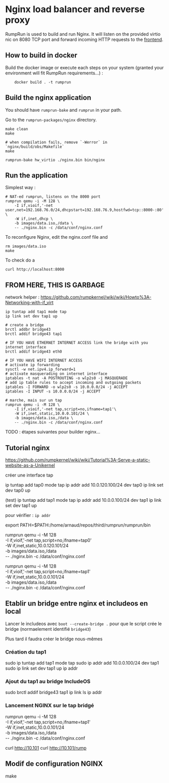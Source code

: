 # Nginx load balancer and reverse proxy

RumpRun is used to build and run Nginx. It will listen on the provided virtio nic on 8080 TCP port and forward incoming HTTP requests to the [frontend](../frontend-runtimejs).

## How to build in docker

Build the docker image or execute each steps on your system (granted your environment will fit RumpRun requirements...) :

        docker build . -t rumprun

## Build the nginx application

You should have `rumprun-bake` and `rumprun` in your path.

Go to the `rumprun-packages/nginx` directory.

    make clean
    make

    # when compilation fails, remove `-Werror` in `nginx/build/obs/Makefile`
    make

    rumprun-bake hw_virtio ./nginx.bin bin/nginx

## Run the application

Simplest way :

    # NAT-ed rumprun, listens on the 8000 port
    rumprun qemu -i -M 128 \
        -I if,vioif,'-net user,net=192.168.76.0/24,dhcpstart=192.168.76.9,hostfwd=tcp::8000-:80' \
        -W if,inet,dhcp \
        -b images/data.iso,/data \
        -- ./nginx.bin -c /data/conf/nginx.conf

To reconfigure Nginx, edit the nginx.conf file and

    rm images/data.iso
    make

To check do a

    curl http://localhost:8000







## FROM HERE, THIS IS GARBAGE

network helper : https://github.com/rumpkernel/wiki/wiki/Howto%3A-Networking-with-if_virt

    ip tuntap add tap1 mode tap
    ip link set dev tap1 up

    # create a bridge
    brctl addbr bridge43
    brctl addif bridge43 tap1

    # IF YOU HAVE ETHERNET INTERNET ACCESS link the bridge with you internet interface
    brctl addif bridge43 eth0

    # IF YOU HAVE WIFI INTERNET ACCESS
    # activate ip forwarding
    sysctl -w net.ipv4.ip_forward=1
    # activate masquerading on internet interface
    iptables -t nat -A POSTROUTING -o wlp2s0 -j MASQUERADE
    # add ip table rules to accept incoming and outgoing packets
    iptables -I FORWARD -o wlp2s0 -s 10.0.0.0/24 -j ACCEPT
    iptables -I INPUT -s 10.0.0.0/24 -j ACCEPT

    # marche, mais sur un tap
    rumprun qemu -i -M 128 \
        -I if,vioif,'-net tap,script=no,ifname=tap1'\
        -W if,inet,static,10.0.0.101/24 \
        -b images/data.iso,/data \
        -- ./nginx.bin -c /data/conf/nginx.conf

TODO : étapes suivantes pour builder nginx...

## Tutorial nginx

https://github.com/rumpkernel/wiki/wiki/Tutorial%3A-Serve-a-static-website-as-a-Unikernel



créer une interface tap

ip tuntap add tap0 mode tap
ip addr add 10.0.120.100/24 dev tap0
ip link set dev tap0 up

(test)
ip tuntap add tap1 mode tap
ip addr add 10.0.0.100/24 dev tap1
ip link set dev tap1 up

pour vérifier : `ip addr`

export PATH=$PATH:/home/arnaud/repos/third/rumprun/rumprun/bin

rumprun qemu -i -M 128 \
        -I if,vioif,'-net tap,script=no,ifname=tap0'\
        -W if,inet,static,10.0.120.101/24 \
        -b images/data.iso,/data \
        -- ./nginx.bin -c /data/conf/nginx.conf

rumprun qemu -i -M 128 \
        -I if,vioif,'-net tap,script=no,ifname=tap1'\
        -W if,inet,static,10.0.0.101/24 \
        -b images/data.iso,/data \
        -- ./nginx.bin -c /data/conf/nginx.conf



## Etablir un bridge entre nginx et includeos en local

Lancer le includeos avec `boot --create-bridge .` pour que le script crée le bridge (normaelement identifié `bridge43`)

Plus tard il faudra créer le bridge nous-mêmes

### Création du tap1

sudo ip tuntap add tap1 mode tap
sudo ip addr add 10.0.0.100/24 dev tap1
sudo ip link set dev tap1 up
ip addr

### Ajout du tap1 au bridge IncludeOS

sudo brctl addif bridge43 tap1
ip link ls
ip addr

### Lancement NGINX sur le tap bridgé

rumprun qemu -i -M 128 \
    -I if,vioif,'-net tap,script=no,ifname=tap1' \
    -W if,inet,static,10.0.0.101/24 \
    -b images/data.iso,/data \
    -- ./nginx.bin -c /data/conf/nginx.conf


curl http://10.101
curl http://10.101/rump

## Modif de configuration NGINX

make
